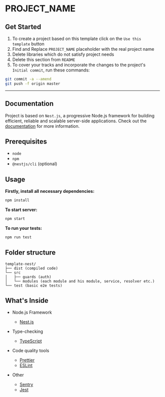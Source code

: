# PROJECT_NAME

## Get Started

1. To create a project based on this template click on the `Use this template` button
2. Find and Replace `PROJECT_NAME` placeholder with the real project name
3. Delete libraries which do not satisfy project needs
4. Delete this section from `README`
5. To cover your tracks and incorporate the changes to the project's `Initial commit`, run these commands:

```sh
git commit -a --amend
git push -f origin master
```

---

## Documentation

Project is based on `Nest.js`, a progressive Node.js framework for building efficient, reliable and scalable server-side applications. Check out the [documentation](https://docs.nestjs.com/) for more information.

## Prerequisites

- `node`
- `npm`
- `@nestjs/cli` (optional)

## Usage

**Firstly, install all necessary dependencies:**

```sh
npm install
```

**To start server:**

```sh
npm start
```

**To run your tests:**

```sh
npm run test
```

## Folder structure

```
template-nest/
├── dist (compiled code)
└── src
│   ├── guards (auth)
│   └── modules (each module and his module, service, resolver etc.)
└── test (basic e2e tests)
```

## What's Inside

- Node.js Framework

  - [Nest.js](https://nestjs.com/)

- Type-checking

  - [TypeScript](https://www.typescriptlang.org/docs/home.html)

- Code quality tools

  - [Prettier](https://prettier.io/)
  - [ESLint](https://eslint.org/)

- Other
  - [Sentry](https://sentry.io/welcome/)
  - [Jest](https://jestjs.io/)
